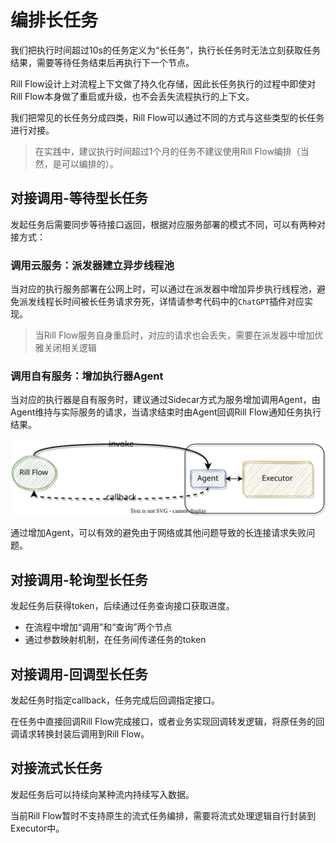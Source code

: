 # 编排长任务

我们把执行时间超过10s的任务定义为“长任务”，执行长任务时无法立刻获取任务结果，需要等待任务结束后再执行下一个节点。

Rill Flow设计上对流程上下文做了持久化存储，因此长任务执行的过程中即使对Rill Flow本身做了重启或升级，也不会丢失流程执行的上下文。

我们把常见的长任务分成四类，Rill Flow可以通过不同的方式与这些类型的长任务进行对接。

> 在实践中，建议执行时间超过1个月的任务不建议使用Rill Flow编排（当然，是可以编排的）。

## 对接调用-等待型长任务
发起任务后需要同步等待接口返回，根据对应服务部署的模式不同，可以有两种对接方式：

### 调用云服务：派发器建立异步线程池
当对应的执行服务部署在公网上时，可以通过在派发器中增加异步执行线程池，避免派发线程长时间被长任务请求夯死，详情请参考代码中的`ChatGPT`插件对应实现。

> 当Rill Flow服务自身重启时，对应的请求也会丢失，需要在派发器中增加优雅关闭相关逻辑

### 调用自有服务：增加执行器Agent
当对应的执行器是自有服务时，建议通过Sidecar方式为服务增加调用Agent，由Agent维持与实际服务的请求，当请求结束时由Agent回调Rill Flow通知任务执行结果。

![executor agent](assets/executor-agent.svg)

通过增加Agent，可以有效的避免由于网络或其他问题导致的长连接请求失败问题。
 
## 对接调用-轮询型长任务
发起任务后获得token，后续通过任务查询接口获取进度。

* 在流程中增加“调用”和“查询”两个节点
* 通过参数映射机制，在任务间传递任务的token

## 对接调用-回调型长任务
发起任务时指定callback，任务完成后回调指定接口。

在任务中直接回调Rill Flow完成接口，或者业务实现回调转发逻辑，将原任务的回调请求转换封装后调用到Rill Flow。

## 对接流式长任务
发起任务后可以持续向某种流内持续写入数据。

当前Rill Flow暂时不支持原生的流式任务编排，需要将流式处理逻辑自行封装到Executor中。